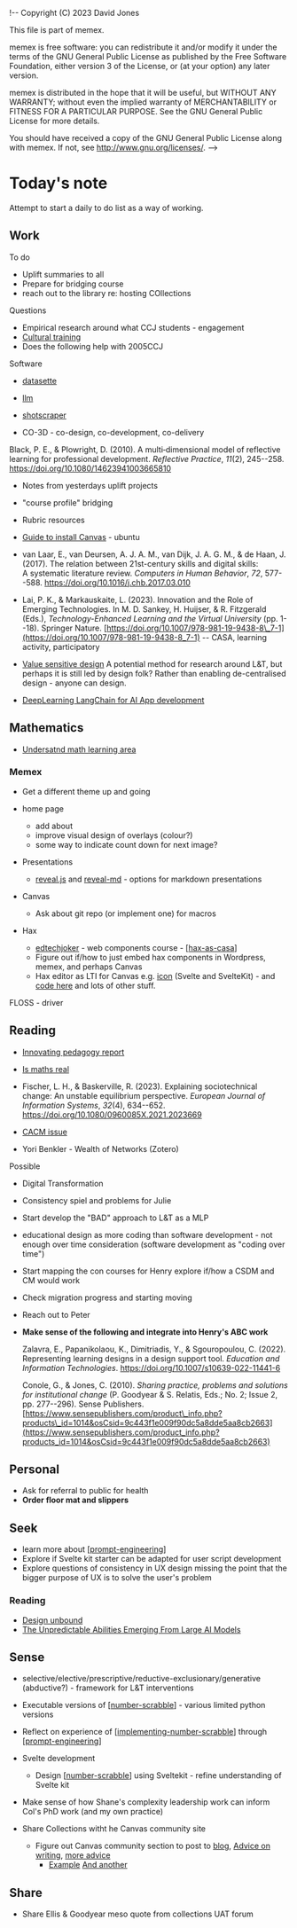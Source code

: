 !--
 Copyright (C) 2023 David Jones
 
 This file is part of memex.
 
 memex is free software: you can redistribute it and/or modify
 it under the terms of the GNU General Public License as published by
 the Free Software Foundation, either version 3 of the License, or
 (at your option) any later version.
 
 memex is distributed in the hope that it will be useful,
 but WITHOUT ANY WARRANTY; without even the implied warranty of
 MERCHANTABILITY or FITNESS FOR A PARTICULAR PURPOSE.  See the
 GNU General Public License for more details.
 
 You should have received a copy of the GNU General Public License
 along with memex.  If not, see <http://www.gnu.org/licenses/>.
-->

# Today's note 

Attempt to start a daily to do list as a way of working. 


## Work 

To do

- Uplift summaries to all 
- Prepare for bridging course
- reach out to the library re: hosting COllections

Questions

- Empirical research around what CCJ students - engagement  
- [Cultural training](https://bblearn.griffith.edu.au/webapps/blackboard/content/listContentEditable.jsp?content_id=_6823433_1&course_id=_102432_1)
- Does the following help with 2005CCJ 


Software

- [datasette](https://datasette.io/)
- [llm](https://github.com/simonw/llm)
- [shotscraper](https://github.com/simonw/shot-scraper)

- CO-3D - co-design, co-development, co-delivery

Black, P. E., & Plowright, D. (2010). A multi‐dimensional model of reflective learning for professional development. *Reflective Practice*, *11*(2), 245--258. <https://doi.org/10.1080/14623941003665810>

- Notes from yesterdays uplift projects
- "course profile" bridging
- Rubric resources

- [Guide to install Canvas](https://elearningevolve.com/blog/install-canvas-lms/) - ubuntu

- van Laar, E., van Deursen, A. J. A. M., van Dijk, J. A. G. M., & de Haan, J. (2017). The relation between 21st-century skills and digital skills: A systematic literature review. *Computers in Human Behavior*, *72*, 577--588. <https://doi.org/10.1016/j.chb.2017.03.010>


- Lai, P. K., & Markauskaite, L. (2023). Innovation and the Role of Emerging Technologies. In M. D. Sankey, H. Huijser, & R. Fitzgerald (Eds.), *Technology-Enhanced Learning and the Virtual University* (pp. 1--18). Springer Nature. [https://doi.org/10.1007/978-981-19-9438-8\_7-1](https://doi.org/10.1007/978-981-19-9438-8_7-1) -- CASA, learning activity, participatory

- [Value sensitive design](https://en.wikipedia.org/wiki/Value_sensitive_design) 
    A potential method for research around L&T, but perhaps it is still led by design folk? Rather than enabling de-centralised design - anyone can design.

- [DeepLearning LangChain for AI App development](https://learn.deeplearning.ai/langchain/lesson/1/introduction)
 
## Mathematics

- [Undersatnd math learning area](https://v9.australiancurriculum.edu.au/teacher-resources/understand-this-learning-area/mathematics)


### Memex
  - Get a different theme up and going
  - home page 
    - add about
    - improve visual design of overlays (colour?)
    - some way to indicate count down for next image?

- Presentations 
  - [reveal.js](https://revealjs.com/) and [reveal-md](https://github.com/webpro/reveal-md) - options for markdown presentations

- Canvas 
  - Ask about git repo (or implement one) for macros 

- Hax
  - [edtechjoker](https://oer.hax.psu.edu/bto108/sites/edtechjoker/) - web components course - [[hax-as-casa]]
  - Figure out if/how to just embed hax components in Wordpress, memex, and perhaps Canvas
  - Hax editor as LTI for Canvas e.g. [icon](https://ranga-auaha-ako.github.io/canvas-icons/) (Svelte and SvelteKit) - and [code here](https://github.com/Ranga-Auaha-Ako/canvas-icons) and lots of other stuff.

FLOSS - driver 

## Reading

- [Innovating pedagogy report](https://www.open.ac.uk/blogs/innovating/?p=784)
- [Is maths real](https://www.amazon.com.au/Maths-Real-Questions-Mathematics-Deepest-ebook/dp/B0BB8FF8B2)
- Fischer, L. H., & Baskerville, R. (2023). Explaining sociotechnical change: An unstable equilibrium perspective. *European Journal of Information Systems*, *32*(4), 634--652. <https://doi.org/10.1080/0960085X.2021.2023669>

- [CACM issue](https://dl-acm-org.libraryproxy.griffith.edu.au/toc/cacm/2023/66/5)
- Yori Benkler - Wealth of Networks (Zotero)


Possible
- Digital Transformation
- Consistency spiel and problems for Julie
- Start develop the "BAD" approach to L&T as a MLP
- educational design as more coding than software development - not enough over time consideration (software development as "coding over time")
- Start mapping the con courses for Henry explore if/how a CSDM and CM would work
- Check migration progress and starting moving
- Reach out to Peter
- **Make sense of the following and integrate into Henry's ABC work**

	Zalavra, E., Papanikolaou, K., Dimitriadis, Y., & Sgouropoulou, C. (2022). Representing learning designs in a design support tool. *Education and Information Technologies*. <https://doi.org/10.1007/s10639-022-11441-6>

	Conole, G., & Jones, C. (2010). *Sharing practice, problems and solutions for institutional change* (P. Goodyear & S. Relatis, Eds.; No. 2; Issue 2, pp. 277--296). Sense Publishers. [https://www.sensepublishers.com/product\_info.php?products\_id=1014&osCsid=9c443f1e009f90dc5a8dde5aa8cb2663](https://www.sensepublishers.com/product_info.php?products_id=1014&osCsid=9c443f1e009f90dc5a8dde5aa8cb2663)


## Personal 

- Ask for referral to public for health 
- **Order floor mat and slippers**

## Seek 

- learn more about [[prompt-engineering]]
- Explore if Svelte kit starter can be adapted for user script development
- Explore questions of consistency in UX design missing the point that the bigger purpose of UX is to solve the user's problem

### Reading

- [Design unbound](https://protect-au.mimecast.com/s/kvwoCL7rMYcPA4GkESqv3Xl?domain=ebookcentral-proquest-com.libraryproxy.griffith.edu.au)
- [The Unpredictable Abilities Emerging From Large AI Models](https://www.quantamagazine.org/the-unpredictable-abilities-emerging-from-large-ai-models-20230316/)

## Sense 

- selective/elective/prescriptive/reductive-exclusionary/generative (abductive?) - framework for L&T interventions
- Executable versions of [[number-scrabble]] - various limited python versions
- Reflect on experience of [[implementing-number-scrabble]] through [[prompt-engineering]]
- Svelte development 
  - Design [[number-scrabble]] using Sveltekit - refine understanding of Svelte kit 
- Make sense of how Shane's complexity leadership work can inform Col's PhD work (and my own practice)

- Share Collections witht he Canvas community site
  - Figure out Canvas community section to post to [blog](https://community.canvaslms.com/t5/Community-Hub/bg-p/communityblog-board), [Advice on writing](https://community.canvaslms.com/t5/Community-Hub/A-Blog-About-Blogging/ba-p/497368), [more advice](https://community.canvaslms.com/t5/Community-Hub/Do-You-Blog-A-Guide-to-Blogging-in-the-Canvas-Community/ba-p/469832)
    - [Example](https://community.canvaslms.com/t5/Higher-Ed-Canvas-Users/Autofill-Maximum-Rubric-Ratings/ba-p/518278) [And another](https://community.canvaslms.com/t5/Higher-Ed-Canvas-Users/Assigning-Intra-Group-Peer-Reviews/bc-p/569693/emcs_t/S2h8ZW1haWx8ZGlnZXN0X25vdGlmaWNhdGlvbnxMSFQzSEo3M0s1R1ZBNHwtMXxPVEhFUlN8aEs#M2587)



## Share

- Share Ellis & Goodyear meso quote from collections UAT forum


[//begin]: # "Autogenerated link references for markdown compatibility"
[hax-as-casa]: ../sense/CASA/CASA/hax-as-casa "H-A-X as CASA?"
[prompt-engineering]: ../sense/AI/prompt-engineering "Prompt Engineering"
[number-scrabble]: ../sense/Representations/number-scrabble "Number Scrabble"
[implementing-number-scrabble]: ../sense/Representations/implementing-number-scrabble "Implementing number scrabble"
[//end]: # "Autogenerated link references"